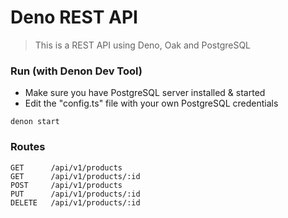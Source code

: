 # Deno REST API

> This is a REST API using Deno, Oak and PostgreSQL

### Run (with Denon Dev Tool)

- Make sure you have PostgreSQL server installed & started
- Edit the "config.ts" file with your own PostgreSQL credentials

```
denon start
```

### Routes

```
GET      /api/v1/products
GET      /api/v1/products/:id
POST     /api/v1/products
PUT      /api/v1/products/:id
DELETE   /api/v1/products/:id
```
